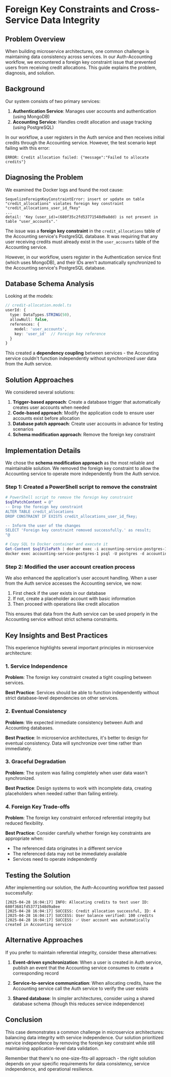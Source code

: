 # Foreign Key Constraints and Cross-Service Data Integrity

## Problem Overview

When building microservice architectures, one common challenge is maintaining data consistency across services. In our Auth-Accounting workflow, we encountered a foreign key constraint issue that prevented users from receiving credit allocations. This guide explains the problem, diagnosis, and solution.

## Background

Our system consists of two primary services:

1. **Authentication Service**: Manages user accounts and authentication (using MongoDB)
2. **Accounting Service**: Handles credit allocation and usage tracking (using PostgreSQL)

In our workflow, a user registers in the Auth service and then receives initial credits through the Accounting service. However, the test scenario kept failing with this error:

```
ERROR: Credit allocation failed: {"message":"Failed to allocate credits"}
```

## Diagnosing the Problem

We examined the Docker logs and found the root cause:

```
SequelizeForeignKeyConstraintError: insert or update on table "credit_allocations" violates foreign key constraint "credit_allocations_user_id_fkey"
...
detail: 'Key (user_id)=(680f35c2fd53771548d9a8dd) is not present in table "user_accounts".'
```

The issue was a **foreign key constraint** in the `credit_allocations` table of the Accounting service's PostgreSQL database. It was requiring that any user receiving credits must already exist in the `user_accounts` table of the Accounting service.

However, in our workflow, users register in the Authentication service first (which uses MongoDB), and their IDs aren't automatically synchronized to the Accounting service's PostgreSQL database.

## Database Schema Analysis

Looking at the models:

```typescript
// credit-allocation.model.ts
userId: {
  type: DataTypes.STRING(50),
  allowNull: false,
  references: {
    model: 'user_accounts', 
    key: 'user_id'  // Foreign key reference
  }
}
```

This created a **dependency coupling** between services - the Accounting service couldn't function independently without synchronized user data from the Auth service.

## Solution Approaches

We considered several solutions:

1. **Trigger-based approach**: Create a database trigger that automatically creates user accounts when needed
2. **Code-based approach**: Modify the application code to ensure user accounts exist before allocation
3. **Database patch approach**: Create user accounts in advance for testing scenarios
4. **Schema modification approach**: Remove the foreign key constraint

## Implementation Details

We chose the **schema modification approach** as the most reliable and maintainable solution. We removed the foreign key constraint to allow the Accounting service to operate more independently from the Auth service.

### Step 1: Created a PowerShell script to remove the constraint

```powershell
# PowerShell script to remove the foreign key constraint
$sqlPatchContent = @"
-- Drop the foreign key constraint
ALTER TABLE credit_allocations 
DROP CONSTRAINT IF EXISTS credit_allocations_user_id_fkey;

-- Inform the user of the changes
SELECT 'Foreign key constraint removed successfully.' as result;
"@

# Copy SQL to Docker container and execute it
Get-Content $sqlFilePath | docker exec -i accounting-service-postgres-1 sh -c 'cat > /tmp/fix_db_schema.sql'
docker exec accounting-service-postgres-1 psql -U postgres -d accounting_db -f /tmp/fix_db_schema.sql
```

### Step 2: Modified the user account creation process

We also enhanced the application's user account handling. When a user from the Auth service accesses the Accounting service, we now:

1. First check if the user exists in our database
2. If not, create a placeholder account with basic information
3. Then proceed with operations like credit allocation

This ensures that data from the Auth service can be used properly in the Accounting service without strict schema constraints.

## Key Insights and Best Practices

This experience highlights several important principles in microservice architecture:

### 1. Service Independence

**Problem**: The foreign key constraint created a tight coupling between services.

**Best Practice**: Services should be able to function independently without strict database-level dependencies on other services.

### 2. Eventual Consistency

**Problem**: We expected immediate consistency between Auth and Accounting databases.

**Best Practice**: In microservice architectures, it's better to design for eventual consistency. Data will synchronize over time rather than immediately.

### 3. Graceful Degradation

**Problem**: The system was failing completely when user data wasn't synchronized.

**Best Practice**: Design systems to work with incomplete data, creating placeholders when needed rather than failing entirely.

### 4. Foreign Key Trade-offs

**Problem**: The foreign key constraint enforced referential integrity but reduced flexibility.

**Best Practice**: Consider carefully whether foreign key constraints are appropriate when:
- The referenced data originates in a different service
- The referenced data may not be immediately available
- Services need to operate independently

## Testing the Solution

After implementing our solution, the Auth-Accounting workflow test passed successfully:

```
[2025-04-28 16:04:17] INFO: Allocating credits to test user ID: 680f3681fd53771548d9a8ee
[2025-04-28 16:04:17] SUCCESS: Credit allocation successful, ID: 4
[2025-04-28 16:04:17] SUCCESS: User balance verified: 100 credits
[2025-04-28 16:04:17] SUCCESS: ✅ User account was automatically created in Accounting service
```

## Alternative Approaches

If you prefer to maintain referential integrity, consider these alternatives:

1. **Event-driven synchronization**: When a user is created in Auth service, publish an event that the Accounting service consumes to create a corresponding record

2. **Service-to-service communication**: When allocating credits, have the Accounting service call the Auth service to verify the user exists

3. **Shared database**: In simpler architectures, consider using a shared database schema (though this reduces service independence)

## Conclusion

This case demonstrates a common challenge in microservice architectures: balancing data integrity with service independence. Our solution prioritized service independence by removing the foreign key constraint while still maintaining application-level data validation.

Remember that there's no one-size-fits-all approach - the right solution depends on your specific requirements for data consistency, service independence, and operational resilience.